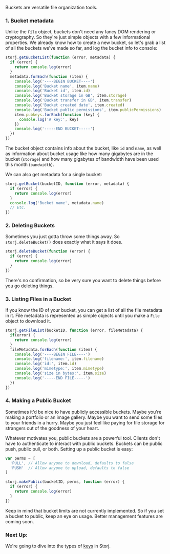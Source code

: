 Buckets are versatile file organization tools.

### 1. Bucket metadata

Unlike the `File` object, buckets don't need any fancy DOM rendering or
cryptography. So they're just simple objects with a few informational
properties. We already know how to create a new bucket, so let's grab a list of
all the buckets we've made so far, and log the bucket info to console:

```javascript
storj.getBucketList(function (error, metadata) {
  if (error) {
    return console.log(error)
  }
  metadata.forEach(function (item) {
    console.log('----BEGIN BUCKET----')
    console.log('Bucket name', item.name)
    console.log('Bucket id', item.id)
    console.log('Bucket storage in GB', item.storage)
    console.log('Bucket transfer in GB', item.transfer)
    console.log('Bucket created date', item.created)
    console.log('Bucket public permissions', item.publicPermissions)
    item.pubkeys.forEach(function (key) {
      console.log('A key:', key)
    })
    console.log('-----END BUCKET-----')
  })
})
```

The bucket object contains info about the bucket, like `id` and `name`, as well
as information about bucket usage like how many gigabytes are in the bucket
(`storage`) and how many gigabytes of bandwidth have been used this month
(`bandwidth`).

We can also get metadata for a single bucket:

```javascript
storj.getBucket(bucketID, function (error, metadata) {
  if (error) {
    return console.log(error)
  }
  console.log('Bucket name', metadata.name)
  // Etc.
})
```

### 2. Deleting Buckets

Sometimes you just gotta throw some things away. So `storj.deleteBucket()` does
exactly what it says it does.

```javascript
storj.deleteBucket(function (error) {
  if (error) {
    return console.log(error)
  }
})
```

There's no confirmation, so be very sure you want to delete things before you
go deleting things.

### 3. Listing Files in a Bucket

If you know the ID of your bucket, you can get a list of all the file metadata
in it. File metadata is represented as simple objects until you make a `File`
object to download it.

```javascript
storj.getFileList(bucketID, function (error, fileMetadata) {
  if(error) {
    return console.log(error)
  }
  fileMetadata.forEach(function (item) {
    console.log('----BEGIN FILE----')
    console.log('filename:', item.filename)
    console.log('id:', item.id)
    console.log('mimetype:', item.mimetype)
    console.log('size in bytes:', item.size)
    console.log('-----END FILE-----')
  })
})
```

### 4. Making a Public Bucket

Sometimes it'd be nice to have publicly accessible buckets. Maybe you're making
a portfolio or an image gallery. Maybe you want to send some files to your
friends in a hurry. Maybe you just feel like paying for file storage for
strangers out of the goodness of your heart.

Whatever motivates you, public buckets are a powerful tool. Clients don't have
to authenticate to interact with public buckets. Buckets can be public push,
public pull, or both. Setting up a public bucket is easy:

```javascript
var perms = [
  'PULL', // Allow anyone to download, defaults to false
  'PUSH'  // Allow anyone to upload, defaults to false
]

storj.makePublic(bucketID, perms, function (error) {
  if (error) {
    return console.log(error)
  }
})
```

Keep in mind that bucket limits are not currently implemented. So if you set a
bucket to public, keep an eye on usage. Better management features are coming
soon.

### Next Up:

We're going to dive into the types of [keys](06-keys.md) in Storj.
